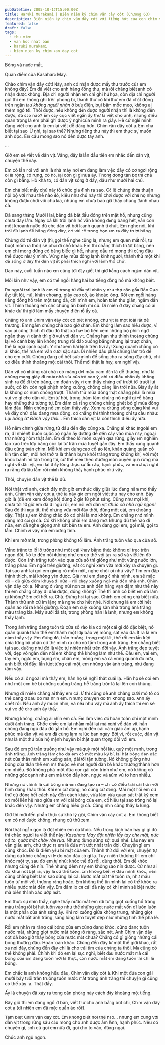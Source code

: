 ```yaml
---
pubDatetime: 2005-10-11T15:00:00Z
title: Haruki Murakami | Biên niên ký chim vặn dây cót (Chương 63)
description: Biên niên ký chim vặn dây cót với tiếng hót của con chim vặn dây cót chỉ vang lên vào những thời khắc quyết định, khi con người tỉnh thức những tiếng lòng thầm kín.
featured: false
draft: false
tags:
  - thu vien
  - van hoc nhat ban
  - haruki murakami
  - bien nien ky chim van day cot
---
```


Bóng và nước mắt.

Quan điểm của Kasahara May.

Chào chim vặn dây cót! Này, anh có nhận được mấy thư trước của em không đấy? Em đã viết cho anh hàng đống thư, mà rồi chẳng biết anh có nhận được không. Địa chỉ người nhận em chỉ ghi hú họa, còn địa chỉ người gửi thì em không ghi trên phong bì, thành thử có khi thư em đã chất đống trên ngăn _thư không người nhận_ ở bưu điện, bụi bặm mốc meo, không ai thèm ngó tới. Thôi được, nếu không đến được người nhận thì là không đến được, đã sao nào? Em cày cục viết ngần ấy thư là viết cho anh, nhưng điều quan trọng là em phải ghi được ý nghĩ của mình ra giấy. Hễ cứ nghĩ mình đang viết cho anh là em lại viết dễ dàng hơn. Chim vặn dây cót ạ. Em chả biết tại sao. Ừ nhỉ, tại sao thế? Nhưng riêng thư này thì em thực sự muốn anh đọc. Em cầu mong sao nó đến được tay anh.

…

Giờ em sẽ viết về dân vịt. Vâng, đây là lần đầu tiên em nhắc đến dân vịt, chuyện thế này.

Em có lần nói với anh là nhà máy nơi em đang làm việc đây có cơ ngơi rộng ơi là rộng, có rừng, có hồ, lại còn gì gì nữa ấy. Thong dong tản bộ thì chả còn gì bằng. Hồ khá to, có dân vịt sống ở đấy, đâu như mười hai chú.

Em chả biết mấy chú này tổ chức gia đình ra sao. Có lẽ chúng thỏa thuận nội bộ với nhau thế nào đó, kiểu như chú này thì chơi được với chú nọ nhưng không được chơi với chú kia, nhưng em chưa bao giờ thấy chúng đánh nhau cả.

Đã sang tháng Mười Hai, băng đã bắt đầu đóng trên mặt hồ, nhưng cũng chưa dày lắm. Ngay cả khi trời lạnh hồ vẫn không đóng băng hết, vẫn còn một khoảnh nước đủ cho dân vịt bơi loanh quanh tí chút. Em nghe nói, khi trời đủ lạnh để băng đóng dày, có vài cô trong bọn em ra đây trượt băng.

Chừng đó thì dân vịt (hì, gọi thế nghe cũng lạ, nhưng em quen mất rồi, tự buột mồm ra thôi) sẽ phải đi chỗ khác. Em thì chẳng thích trượt băng, nên em chỉ mong đừng có băng biếc gì hết, nhưng dẫu có mong thì cũng đâu thể được như ý mình. Vùng này mùa đông lạnh kinh người, thành thử một khi đã sống ở đây thì dân vịt ắt phải thích nghi với lãnh thổ chứ.

Dạo này, cuối tuần nào em cũng tới đây giết thì giờ bằng cách ngắm dân vịt.

Mỗi lần như vậy, em có thể ngồi hàng hai ba tiếng đồng hồ mà không biết.

Ra ngoài trời lạnh là em vũ trang từ đầu tới chân y như thợ săn gấu Bắc Cực ấy: tất lót, mũ, khăn choàng, giày cao cổ, áo khoác lông. Rồi em ngồi hàng tiếng đồng hồ trên một tảng đá, chỉ mình em, hoàn toàn thư giãn, ngắm dân vịt. Thỉnh thoảng em cho chúng ăn bánh mì cũ. Dĩ nhiên ở đây chẳng có ai khác dư thì giờ làm mấy chuyện điên rồ ấy cả.

Chẳng rõ anh Chim vặn dây cót có biết không, chứ vịt là một loài rất dễ thương. Em ngắm chúng chả bao giờ chán. Em không làm sao hiểu được, vì sao ai cũng thích đi đâu đó thật xa hay bỏ tiền xem những bộ phim ngớ ngẩn thay vì dành thì giờ vui với dân vịt. Chẳng hạn như thỉnh thoảng chúng lại vỗ cánh bay lên không trung rồi đáp xuống băng nhưng lại trượt chân, thế là ngã oạch oạch. Y như xem hài kịch trên tivi ấy! Xung quanh chẳng có ai khác, thế mà em vẫn cười sặc sụa. Dĩ nhiên đâu phải chúng làm trò để cho em cười. Chúng đang cố hết sức mình để sống cho ra sống đấy chứ, chỉ có điều thỉnh thoảng một cái thôi. Thế mới thật là hay, em nghĩ vậy.

Dân vịt có những cái chân có màng dẹt mầu cam đến là dễ thương, như là chúng mang giày đi mưa nhỏ xíu của trẻ con ý, chỉ có điều chân ấy không sinh ra để đi trên băng, em đoán vậy vì em thấy chúng cứ trượt tới trượt lui suốt, có khi còn ngã phịch mông xuống, chổng cẳng lên trời nữa. Giày ấy ắt là không có núm chống trượt. Thành thử mùa đông thật chẳng phải là mùa vui vẻ gì cho dân vịt. Em tự hỏi, trong thâm tâm chúng nó nghĩ gì về băng hay những thứ tương tự. Em dám cá rằng chúng chẳng ghét bỏ gì mùa đông lắm đâu. Nhìn chúng nó em cảm thấy vậy. Xem ra chúng sống cũng khá vui vẻ đấy chứ, dẫu đang mùa đông, có chăng thì thỉnh thoảng chỉ tự càu nhàu: _Lại băng à? Đành vậy thôi…_ Em thích dân vịt là còn thích điều ấy nữa.

Hồ nằm chính giữa rừng, từ đâu đến đây cũng xa. Chẳng ai khác (ngoài em ra, dĩ nhiên!) buồn cuốc bộ ngần ấy đường để đến đây vào mùa này, ngoại trừ những hôm thật ấm. Em đi theo lối mòn xuyên qua rừng, giày em nghiến lạo xạo trên lớp băng còn lại từ trận mưa tuyết gần đây. Em thấy xung quanh đâu cũng toàn chim. Mỗi khi em dựng cao cổ áo lên, khăn quàng quấn cổ kín tận cằm, mỗi hơi thở ra là thành bụm khói trắng trong không khí, với một khúc bánh mì tận trong túi, cứ thế men theo đường mòn xuyên qua rừng mà nghĩ về dân vịt, em lại thấy lòng thực sự ấm áp, hạnh phúc, và em chợt nghĩ ra rằng đã lâu lắm rồi mình không thấy hạnh phúc như vậy.

Thôi, chuyện dân vịt thế là đủ.

Nói thật với anh, cách đây một giờ em thức dậy giữa lúc đang nằm mơ thấy anh, Chim vặn dây cót ạ, thế là nãy giờ em ngồi viết thư này cho anh. Bây giờ là (để em xem đồng hồ) đúng 2 giờ 18 phút sáng. Cũng như mọi khi, chưa tới 10 giờ em đã đi ngủ rồi, em nói với dân vịt _Chúc cả nhà ngủ ngon!_ Sau đó thì ngủ tít, thế nhưng vừa mới đây thôi, đùng một cái, em choàng dậy. Thật sự em không chắc đó có phải là mơ không. Em chẳng nhớ mình đang mơ cái gì cả. Có khi không phải em đang mơ. Nhưng dù thế nào đi nữa, em đã nghe giọng anh sát bên tai em. Anh đang gọi em, gọi mãi, gọi to lắm. Chính vì vậy mà em bừng tỉnh.

Khi em mở mắt, trong phòng không tối lắm. Ánh trăng tuôn vào qua cửa sổ.

Vầng trăng to lồ lộ trông như một cái khay bằng thép không gỉ treo trên ngọn đồi. Nó to đến nỗi dường như em có thể với tay ra sờ và viết lên đó được. Còn ánh trăng tuôn vào qua cửa sổ thì giống như một vũng nước lớn, trắng phau. Em ngồi trên giường, vắt óc nghĩ xem vừa mới xảy ra chuyện gì. Tại sao anh lại gọi em giọng rõ mồn một, nghe chói lọi như vậy? Tim em đập thình thịch, mãi không yên được. Giả như em đang ở nhà mình, em sẽ mặc đồ – dù giữa đêm khuya đi nữa – rồi chạy xuống ngõ mà đến nhà anh, Chim vặn dây cót ạ. Nhưng ở vùng núi non xa anh đến hàng vạn dặm như thế này thì em chẳng chạy đi đâu được, đúng không? Thế thì anh có biết em đã làm gì không? Em cởi hết ra. Chà. Đừng hỏi tại sao. Chính em cũng chả biết nữa. Thành thử anh cứ im lặng mà nghe cho hết nhé. Nói chung là em cởi hết quần áo rồi ra khỏi giường. Đoạn em quỳ xuống sàn nhà trong ánh trăng màu trắng kia. Máy sưởi đã tắt, trong phòng hẳn là lạnh, nhưng em không thấy lạnh.

Trong ánh trăng đang tuôn từ cửa sổ vào kia có một cái gì đó đặc biệt, nó quấn quanh thân thể em thành một lớp bảo vệ mỏng, sát vào da. Ít ra là em cảm thấy vậy. Em đứng đó, trần truồng, trong một lát, thế rồi em lần lượt chìa từng bộ phận cơ thể mình ra cho nó tắm trong ánh trăng. Em chẳng biết tại sao, dường như đó là việc tự nhiên nhất trên đời vậy. Ánh trăng đẹp tuyệt vời, đẹp vô ngần đến nỗi em không thể không làm như thế. Đầu em, vai em, tay em, ngực em, bụng em, chân em, mông em và cả vùng quanh đó nữa, anh biết rồi đấy: lần lượt từng cái một, em nhúng vào ánh trăng, như đang tắm vậy.

Nếu có ai ở ngoài mà thấy em, hẳn họ sẽ nghĩ thật quái lạ. Hẳn họ sẽ coi em như một con bé bị chứng cuồng trăng, hễ trăng tròn là lại lên cơn khùng.

Nhưng dĩ nhiên chẳng ai thấy em cả. Ừ thì cũng dễ anh chàng cưỡi mô tô có thể đang ở đâu đó mà nhìn em. Nhưng chuyện đó thì không sao. Anh ấy chết rồi. Nếu anh ấy muốn nhìn, và nếu như vậy mà anh ấy thích thì em sẽ vui vẻ để cho anh ấy thấy.

Nhưng không, chẳng ai nhìn em cả. Em làm việc đó hoàn toàn chỉ một mình dưới ánh trăng. Chốc chốc em lại nhắm mắt lại mà nghĩ về dân vịt, hẳn chúng đang ngủ đâu đó gần hồ. Em nghĩ đến cái cảm giác ấm áp, hạnh phúc mà dân vịt và em đã cùng làm ra lúc ban ngày. Bởi vì, rốt cuộc, dân vịt như là một thứ bùa hộ mệnh huyền bí thật quan trọng đối với em.

Sau đó em cứ trần truồng như vậy mà quỳ một hồi lâu, quỳ một mình, trong ánh trăng. Ánh trăng làm cho da em có một màu ký bí, lại hắt bóng đen sắc nét của thân mình em xuống sàn, dài tới tận tường. Nó không giống như bóng của thân thể em mà thuộc về một người đàn bà khác trưởng thành hơn em nhiều. Đó không phải một đứa con gái còn trinh như em, nó không có những góc cạnh như em mà tròn đầy hơn, ngực và núm vú to hơn nhiều.

Nhưng nó chính là cái bóng mà em đang tạo ra – chỉ có điều trải dài hơn với hình dáng khác thôi. Khi em cử động, nó cũng cử động. Mãi một hồi em cứ thử cử động hết cách này đến cách khác, vừa làm vừa quan sát thật kỹ xem có mỗi liên hệ nào giữa em với cái bóng của em, cố hiểu tại sao trông nó lại khác đến vậy. Nhưng em chẳng hiểu gì cả. Càng nhìn càng thấy lạ lùng.

Giờ thì mới đến phần thực sự khó lý giải, Chim vặn dây cót ạ. Em không biết em có nói được không, nhưng cứ thử xem.

Nói thật ngắn gọn là đột nhiên em òa khóc. Nếu trong kịch bản hay gì gì đó thì chắc người ta viết thế này: _Kasahara May đột nhiên lấy tay che mặt, nức nở to, nước mắt chảy ràn rụa_. Nhưng đừng sửng sốt quá nhé. Lâu nay em vẫn giấu anh, chứ thực ra em là đứa mít ướt nhất trần đời. Chuyện gì em cũng khóc. Đó là điểm yếu bí mật của em. Thành thử đối với em, chuyện tự dưng òa khóc chẳng vì lý do nào đâu có gì lạ. Tuy nhiên thường thì em chỉ khóc một tý, sau đó em tự nhủ: khóc thể đủ rồi, dừng thôi. Em dễ khóc nhưng cũng dễ nín. Thế nhưng đêm nay em không sao nín được. Cứ như ai đó khui nút bật ra, vậy là cứ thế tuôn. Em không biết vì đâu mình khóc, nên cũng chẳng biết làm sao dừng lại cả. Nước mắt cứ thế tuôn ra, như máu tuôn từ một vết thương rộng hoác. Em không thể tin mình lại có thể khóc ra nhiều nước mắt đến vậy. Em đâm lo cứ cái đà này có khi mình sẽ kiệt nước mà biến thành xác ướp mất.

Em thực sự nhìn thấy, nghe thấy nước mắt em rơi từng giọt xuống hồ trăng màu trắng rồi bị hút luôn vào như thể những giọt nước mắt vốn dĩ luôn luôn là một phần của ánh sáng ấy. Khi rơi xuống giữa không trung, những giọt nước mắt bắt ánh trăng, sáng lóng lánh tuyệt đẹp như những tinh thể pha lê.

Rồi em nhận ra rằng cái bóng của em cũng đang khóc, cũng đang tuôn nước mắt, những giọt nước mắt bóng rõ ràng, sắc nét. Anh Chim vặn dây cót đã bao giờ thấy bóng của nước mắt chưa? Chẳng có gì giống những cái bóng thường đâu. Hoàn toàn khác. Chúng đến đây từ một thế giới khác, rất xa nơi đây, chúng đến đây chỉ là cho trái tim của chúng ta thôi. Mà cũng có thể không phải. Chính khi đó em lại sực nghĩ, biết đâu nước mắt mà cái bóng của em đang tuôn mới là thực, còn nước mắt em đang tuôn thì chỉ là bóng.

Em chắc là anh không hiểu đâu, Chim vặn dây cót à. Khi một đứa con gái mười bảy tuổi trần truồng tuôn nước mắt trong ánh trăng thì chuyện gì cũng có thể xảy ra. Thật đấy.

Ấy là chuyện đã xảy ra trong căn phòng này cách đây khoảng một tiếng.

Bây giờ thì em đang ngồi ở bàn, viết thư cho anh bằng bút chì, Chim vặn dây cót ạ (dĩ nhiên em đã mặc quần áo rồi!).

Tạm biệt Chim vặn dây cót. Em không biết nói thế nào… nhưng em cùng với dân vịt trong rừng sâu cầu mong cho anh được ấm lành, hạnh phúc. Nếu có chuyện gì, anh cứ gọi em nữa đi, gọi cho to vào, đừng ngại.

Chúc anh ngủ ngon.
